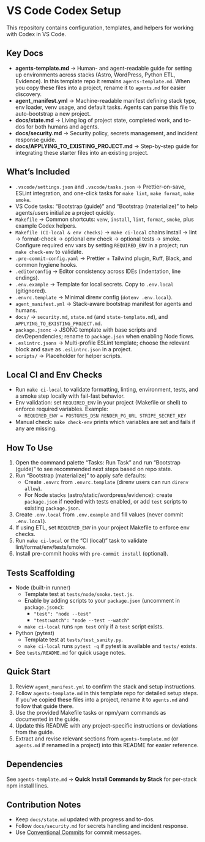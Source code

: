 # VS Code Codex Setup

This repository contains configuration, templates, and helpers for working with Codex in VS Code.

## Key Docs
- **agents-template.md** → Human- and agent-readable guide for setting up environments across stacks (Astro, WordPress, Python ETL, Evidence). In this template repo it remains `agents-template.md`. When you copy these files into a project, rename it to `agents.md` for easier discovery.
- **agent_manifest.yml** → Machine-readable manifest defining stack type, env loader, venv usage, and default tasks. Agents can parse this file to auto-bootstrap a new project.
- **docs/state.md** → Living log of project state, completed work, and to-dos for both humans and agents.
- **docs/security.md** → Security policy, secrets management, and incident response guide.
- **docs/APPLYING_TO_EXISTING_PROJECT.md** → Step-by-step guide for integrating these starter files into an existing project.

## What’s Included
- `.vscode/settings.json` and `.vscode/tasks.json` → Prettier-on-save, ESLint integration, and one-click tasks for `make lint`, `make format`, `make smoke`.
- VS Code tasks: “Bootstrap (guide)” and “Bootstrap (materialize)” to help agents/users initialize a project quickly.
- `Makefile` → Common shortcuts: `venv`, `install`, `lint`, `format`, `smoke`, plus example Codex helpers.
- `Makefile (CI-local & env checks)` → `make ci-local` chains install → lint → format-check → optional env check → optional tests → smoke. Configure required env vars by setting `REQUIRED_ENV` in a project; run `make check-env` to validate.
- `.pre-commit-config.yaml` → Prettier + Tailwind plugin, Ruff, Black, and common hygiene hooks.
- `.editorconfig` → Editor consistency across IDEs (indentation, line endings).
- `.env.example` → Template for local secrets. Copy to `.env.local` (gitignored).
- `.envrc.template` → Minimal direnv config (`dotenv .env.local`).
- `agent_manifest.yml` → Stack-aware bootstrap manifest for agents and humans.
- `docs/` → `security.md`, `state.md` (and `state-template.md`), and `APPLYING_TO_EXISTING_PROJECT.md`.
- `package.jsonc` → JSONC template with base scripts and devDependencies; rename to `package.json` when enabling Node flows.
- `.eslintrc.jsons` → Multi-profile ESLint template; choose the relevant block and save as `.eslintrc.json` in a project.
- `scripts/` → Placeholder for helper scripts.

## Local CI and Env Checks
- Run `make ci-local` to validate formatting, linting, environment, tests, and a smoke step locally with fail-fast behavior.
- Env validation: set `REQUIRED_ENV` in your project (Makefile or shell) to enforce required variables. Example:
  - `REQUIRED_ENV = POSTGRES_DSN RENDER_PG_URL STRIPE_SECRET_KEY`
- Manual check: `make check-env` prints which variables are set and fails if any are missing.

## How To Use
1) Open the command palette “Tasks: Run Task” and run “Bootstrap (guide)” to see recommended next steps based on repo state.
2) Run “Bootstrap (materialize)” to apply safe defaults:
   - Create `.envrc` from `.envrc.template` (direnv users can run `direnv allow`).
   - For Node stacks (astro/static/wordpress/evidence): create `package.json` if needed with tests enabled, or add `test` scripts to existing `package.json`.
3) Create `.env.local` from `.env.example` and fill values (never commit `.env.local`).
4) If using ETL, set `REQUIRED_ENV` in your project Makefile to enforce env checks.
5) Run `make ci-local` or the “CI (local)” task to validate lint/format/env/tests/smoke.
6) Install pre-commit hooks with `pre-commit install` (optional).

## Tests Scaffolding
- Node (built-in runner)
  - Template test at `tests/node/smoke.test.js`.
  - Enable by adding scripts to your `package.json` (uncomment in `package.jsonc`):
    - `"test": "node --test"`
    - `"test:watch": "node --test --watch"`
  - `make ci-local` runs `npm test` only if a `test` script exists.
- Python (pytest)
  - Template test at `tests/test_sanity.py`.
  - `make ci-local` runs `pytest -q` if pytest is available and `tests/` exists.
- See `tests/README.md` for quick usage notes.

## Quick Start
1. Review `agent_manifest.yml` to confirm the stack and setup instructions.
2. Follow `agents-template.md` in this template repo for detailed setup steps. If you’ve copied these files into a project, rename it to `agents.md` and follow that guide there.
3. Use the provided Makefile tasks or npm/yarn commands as documented in the guide.
4. Update this README with any project-specific instructions or deviations from the guide.
5. Extract and revise relevant sections from `agents-template.md` (or `agents.md` if renamed in a project) into this README for easier reference.

## Dependencies
See `agents-template.md` → **Quick Install Commands by Stack** for per-stack npm install lines.

## Contribution Notes
- Keep `docs/state.md` updated with progress and to-dos.
- Follow `docs/security.md` for secrets handling and incident response.
- Use [Conventional Commits](https://www.conventionalcommits.org) for commit messages.
